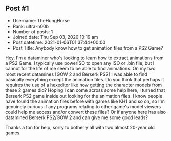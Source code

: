 ## Post #1
- Username: TheHungHorse
- Rank: ultra-n00b
- Number of posts: 1
- Joined date: Thu Sep 03, 2020 10:19 am
- Post datetime: 2021-01-06T01:37:44+00:00
- Post Title: Anybody know how to get animation files from a PS2 Game?

Hey, I'm a dataminer who's looking to learn how to extract animations from a PS2 Game. I typically use powerISO to open any ISO or .bin file, but I cannot for the life of me seem to be able to find animations. On my two most recent datamines [GOW 2 and Berserk PS2] I was able to find basically everything except the animation files. Do you think that perhaps it requires the use of a hexeditor like how getting the character models from these 2 games did? Hoping I can come across some help here, i turned that Berserk PS2 game inside out looking for the animation files. I know people have found the animation files before with games like KH1 and so on, so I'm genuinely curious if any programs relating to other game's model viewers could help me access and/or convert these files? Or if anyone here has also datamined Berserk PS2/GOW 2 and can give me some good leads?

Thanks a ton for help, sorry to bother y'all with two almost 20-year old games.
